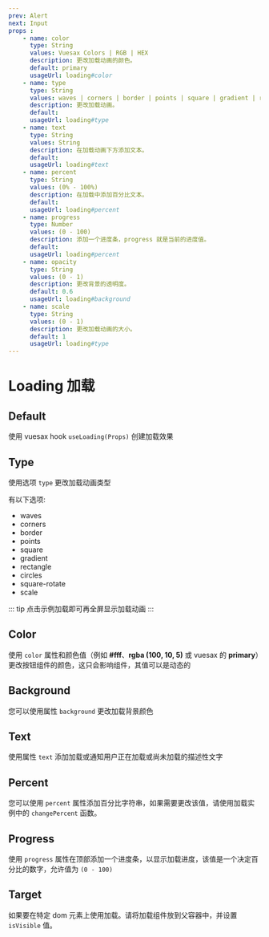 ```yaml
---
prev: Alert
next: Input
props : 
    - name: color
      type: String
      values: Vuesax Colors | RGB | HEX
      description: 更改加载动画的颜色。
      default: primary
      usageUrl: loading#color
    - name: type
      type: String
      values: waves | corners | border | points | square | gradient | rectangle | circles | square-rotate | scale
      description: 更改加载动画。
      default:
      usageUrl: loading#type
    - name: text
      type: String
      values: String
      description: 在加载动画下方添加文本。
      default: 
      usageUrl: loading#text
    - name: percent
      type: String
      values: (0% - 100%)
      description: 在加载中添加百分比文本。
      default: 
      usageUrl: loading#percent
    - name: progress
      type: Number
      values: (0 - 100)
      description: 添加一个进度条，progress 就是当前的进度值。
      default: 
      usageUrl: loading#percent
    - name: opacity
      type: String
      values: (0 - 1)
      description: 更改背景的透明度。
      default: 0.6
      usageUrl: loading#background
    - name: scale
      type: String
      values: (0 - 1)
      description: 更改加载动画的大小。
      default: 1
      usageUrl: loading#type
---
```

# Loading 加载

<card>

## Default

使用 vuesax hook `useLoading(Props)` 创建加载效果

</card>

<card subtitle="Type">

## Type

使用选项 `type` 更改加载动画类型

有以下选项:

- waves
- corners
- border
- points
- square
- gradient
- rectangle
- circles
- square-rotate
- scale

::: tip
  点击示例加载即可再全屏显示加载动画
:::

</card>

<card subtitle="Color">

## Color

使用 `color` 属性和颜色值（例如 **#fff**、**rgba (100, 10, 5)** 或 vuesax 的 **primary**）更改按钮组件的颜色，这只会影响组件，其值可以是动态的

</card>

<card subtitle="Background">

## Background

您可以使用属性 `background` 更改加载背景颜色

</card>

<card subtitle="Text">

## Text

使用属性 `text` 添加加载或通知用户正在加载或尚未加载的描述性文字

</card>

<card subtitle="Percent">

## Percent

您可以使用 `percent` 属性添加百分比字符串，如果需要更改该值，请使用加载实例中的 `changePercent` 函数。

</card>

<card subtitle="Progress">

## Progress

使用 `progress` 属性在顶部添加一个进度条，以显示加载进度，该值是一个决定百分比的数字，允许值为 `(0 - 100)`

</card>

<card subtitle="Target">

## Target

如果要在特定 dom 元素上使用加载。请将加载组件放到父容器中，并设置 `isVisible` 值。

</card>

<script setup>
import Api from "../../../../theme/global-components/template/API.tsx"
</script>

<Api/>
